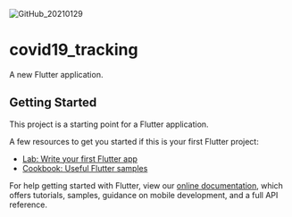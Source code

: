![GitHub_20210129](https://user-images.githubusercontent.com/78031893/106284921-2a9d7000-6287-11eb-9275-a3ef14cd39a7.gif)


# covid19_tracking

A new Flutter application.

## Getting Started

This project is a starting point for a Flutter application.

A few resources to get you started if this is your first Flutter project:

- [Lab: Write your first Flutter app](https://flutter.dev/docs/get-started/codelab)
- [Cookbook: Useful Flutter samples](https://flutter.dev/docs/cookbook)

For help getting started with Flutter, view our
[online documentation](https://flutter.dev/docs), which offers tutorials,
samples, guidance on mobile development, and a full API reference.

